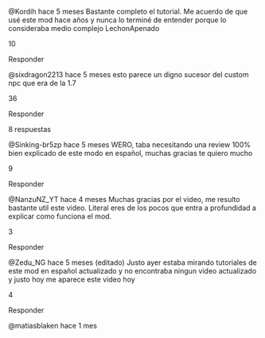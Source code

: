 
@Kordih
hace 5 meses
Bastante completo el tutorial. Me acuerdo de que usé este mod hace años y nunca lo terminé de entender porque lo consideraba medio complejo LechonApenado

10



Responder


@sixdragon2213
hace 5 meses
esto parece un digno sucesor del custom npc que era de la 1.7

36


Responder


8 respuestas

@Sinking-br5zp
hace 5 meses
WERO, taba necesitando una review 100% bien explicado de este modo en español, muchas gracias te quiero mucho

9


Responder


@NanzuNZ_YT
hace 4 meses
Muchas gracias por el video, me resulto bastante util este video. Literal eres de los pocos que entra a profundidad a explicar como funciona el mod.

3


Responder


@Zedu_NG
hace 5 meses (editado)
Justo ayer estaba mirando  tutoriales de este mod en español actualizado y no encontraba ningun video actualizado y justo hoy me aparece este video hoy

4



Responder


@matiasblaken
hace 1 mes
